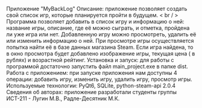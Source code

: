 Приложение "MyBackLog"
Описание: приложение позволяет создать свой список игр, которые планируется пройти в будущем. < br / >
Программа позволяет добавить в список игру и информацию о ней: название игры, описание, где её можно сыграть, и отметка, пройдена ли уже игра или нет.
Добавленную игру можно просмотреть, удалить её или изменить информацию о ней.
При просмотре игры осуществляется попытка найти её в базе данных магазина Steam. Если игра найдена, то в окно просмотра будет добавлено изображение игры, текущая цена ( в рублях) и возрастной рейтинг.
Установка и запуск: для работы с программой достаточно запустить файл main_project.exe в папке dist.
Работа с приложением: при запуске приложения нам доступны 4 операции: добавить игру, изменить игру, удалить игру, просмотр игры.
Используемые технологии: PyQt6, SQLite, python-steam-api 2.0.4
Сведения об авторах: приложение разработали студенты группы ИСТ-211 - Лугин М.В., Радле-Десятник М.К.
